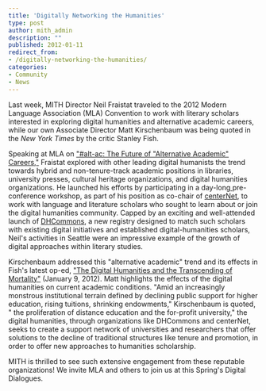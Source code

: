 ```yaml
---
title: 'Digitally Networking the Humanities'
type: post
author: mith_admin
description: ""
published: 2012-01-11
redirect_from: 
- /digitally-networking-the-humanities/
categories:
- Community
- News
---
```

Last week, MITH Director Neil Fraistat traveled to the 2012 Modern Language Association (MLA) Convention to work with literary scholars interested in exploring digital humanities and alternative academic careers, while our own Associate Director Matt Kirschenbaum was being quoted in the _New York Times_ by the critic Stanley Fish.

Speaking at MLA on ["#alt-ac: The Future of "Alternative Academic" Careers,"](http://www.mla.org/program_details?prog_id=M055C) Fraistat explored with other leading digital humanists the trend towards hybrid and non-tenure-track academic positions in libraries, university presses, cultural heritage organizations, and digital humanities organizations. He launched his efforts by participating in a day-long[ ](http://dhcommons.org/)pre-conference workshop, as part of his position as co-chair of [centerNet](http://digitalhumanities.org/centernet/), to work with language and literature scholars who sought to learn about or join the digital humanities community. Capped by an exciting and well-attended launch of [DHCommons](http://dhcommons.org/), a new registry designed to match such scholars with existing digital initiatives and established digital-humanities scholars, Neil's activities in Seattle were an impressive example of the growth of digital approaches within literary studies.

Kirschenbaum addressed this "alternative academic" trend and its effects in Fish's latest op-ed, ["The Digital Humanities and the Transcending of Mortality"](http://opinionator.blogs.nytimes.com/2012/01/09/the-digital-humanities-and-the-transcending-of-mortality/?scp=1&sq=Digital%20humanities%20stanley%20fish&st=cse) (January 9, 2012). Matt highlights the effects of the digital humanities on current academic conditions. "Amid an increasingly monstrous institutional terrain defined by declining public support for higher education, rising tuitions, shrinking endowments," Kirschenbaum is quoted, " the proliferation of distance education and the for-profit university," the digital humanities, through organizations like DHCommons and centerNet, seeks to create a support network of universities and researchers that offer solutions to the decline of traditional structures like tenure and promotion, in order to offer new approaches to humanities scholarship.

MITH is thrilled to see such extensive engagement from these reputable organizations! We invite MLA and others to join us at this Spring's Digital Dialogues.
